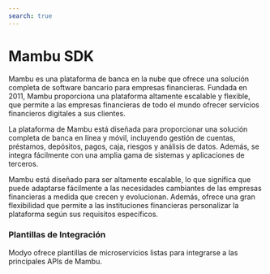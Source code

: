 ```yaml
---
search: true
---
```


# Mambu SDK

Mambu es una plataforma de banca en la nube que ofrece una solución completa de software bancario para empresas financieras. Fundada en 2011, Mambu proporciona una plataforma altamente escalable y flexible, que permite a las empresas financieras de todo el mundo ofrecer servicios financieros digitales a sus clientes.

La plataforma de Mambu está diseñada para proporcionar una solución completa de banca en línea y móvil, incluyendo gestión de cuentas, préstamos, depósitos, pagos, caja, riesgos y análisis de datos. Además, se integra fácilmente con una amplia gama de sistemas y aplicaciones de terceros.

Mambu está diseñado para ser altamente escalable, lo que significa que puede adaptarse fácilmente a las necesidades cambiantes de las empresas financieras a medida que crecen y evolucionan. Además, ofrece una gran flexibilidad que permite a las instituciones financieras personalizar la plataforma según sus requisitos específicos.

### Plantillas de Integración
Modyo ofrece plantillas de microservicios listas para integrarse a las principales APIs de Mambu.
